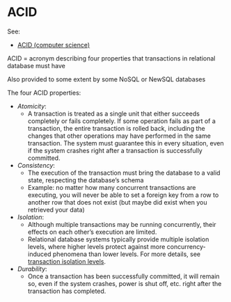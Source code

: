 # ACID

See:

- [ACID (computer science)](https://en.wikipedia.org/wiki/ACID_(computer_science))

ACID = acronym describing four properties that transactions in relational database must have

Also provided to some extent by some NoSQL or NewSQL databases

The four ACID properties:

- *Atomicity*: 
  - A transaction is treated as a single unit that either succeeds completely or fails completely. If some operation fails as part of a transaction, the entire transaction is rolled back, including the changes that other operations may have performed in the same transaction. The system must guarantee this in every situation, even if the system crashes right after a transaction is successfully committed.
- *Consistency*: 
  - The execution of the transaction must bring the database to a valid state, respecting the database’s schema
  - Example: no matter how many concurrent transactions are executing, you will never be able to set a foreign key from a row to another row that does not exist (but maybe did exist when you retrieved your data)
- *Isolation*: 
  - Although multiple transactions may be running concurrently, their effects on each other’s execution are limited. 
  - Relational database systems typically provide multiple isolation levels, where higher levels protect against more concurrency-induced phenomena than lower levels. For more details, see [transaction isolation levels](./Transaction-isolation-levels.md).
- *Durability*: 
  - Once a transaction has been successfully committed, it will remain so, even if the system crashes, power is shut off, etc. right after the transaction has completed.